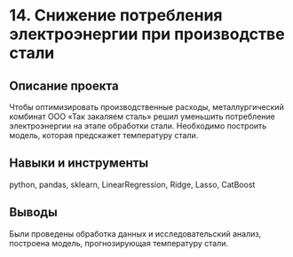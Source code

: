 # 14. Снижение потребления электроэнергии при производстве стали

## Описание проекта
Чтобы оптимизировать производственные расходы, металлургический комбинат ООО «Так закаляем сталь» решил уменьшить потребление электроэнергии на этапе обработки стали.
Необходимо построить модель, которая предскажет температуру стали.

## Навыки и инструменты
python, pandas, sklearn, LinearRegression, Ridge, Lasso, CatBoost

## Выводы
Были проведены обработка данных и исследовательский анализ, построена модель, прогнозирующая температуру стали.

